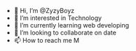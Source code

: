 - 👋 Hi, I’m @ZyzyBoyz
- 👀 I’m interested in Technology
- 🌱 I’m currently learning web developing
- 💞️ I’m looking to collaborate on date
- 📫 How to reach me M

<!---
ZyzyBoyz/ZyzyBoyz is a ✨ special ✨ repository because its `README.md` (this file) appears on your GitHub profile.
You can click the Preview link to take a look at your changes.
--->
